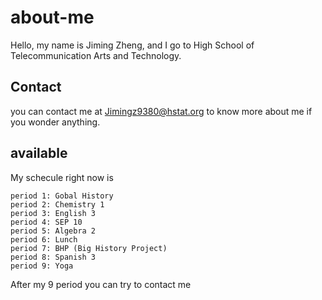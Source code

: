 # about-me
Hello, my name is Jiming Zheng, and I go to High School of Telecommunication Arts and Technology.

## Contact
 you can contact me at Jimingz9380@hstat.org to know more about me if you wonder anything.

## available

My schecule right now is
```
period 1: Gobal History
period 2: Chemistry 1
period 3: English 3
period 4: SEP 10
period 5: Algebra 2
period 6: Lunch
period 7: BHP (Big History Project)
period 8: Spanish 3
period 9: Yoga
```
After my 9 period you can try to contact me 